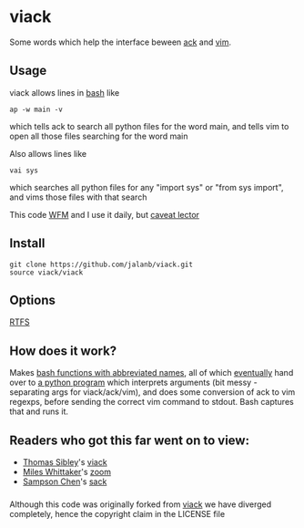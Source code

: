 # viack

Some words which help the interface beween [ack](http://beyondgrep.com/) and [vim](https://duckduckgo.com/l/?kh=-1&uddg=http%3A%2F%2Fwww.vim.org%2F).

## Usage

viack allows lines in [bash](https://www.gnu.org/software/bash/) like

```shell
ap -w main -v
```

which tells ack to search all python files for the word main, and tells vim to open all those files searching for the word main

Also allows lines like

```shell
vai sys
```

which searches all python files for any "import sys" or "from sys import", and vims those files with that search

This code [WFM](http://www.urbandictionary.com/define.php?term=wfm) and I use it daily, but [caveat lector](http://www.urbandictionary.com/define.php?term=ymmv)

## Install

```shell
git clone https://github.com/jalanb/viack.git
source viack/viack
```

## Options
[RTFS](https://github.com/jalanb/viack/blob/master/viack)

## How does it work?

Makes [bash functions with abbreviated names](https://github.com/jalanb/viack/blob/master/viack), all of which [eventually](https://github.com/jalanb/viack/blob/master/viack#L122) hand over to [a python program](https://github.com/jalanb/viack/blob/master/viack.py) which interprets arguments (bit messy - separating args for viack/ack/vim), and does some conversion of ack to vim regexps, before sending the correct vim command to stdout. Bash captures that and runs it.

## Readers who got this far went on to view:

* [Thomas Sibley](http://tsibley.net/)'s [viack](https://github.com/tsibley/viack)
* [Miles Whittaker](https://plus.google.com/+MilesWhittaker_mjwhitta/about)'s [zoom](https://gitlab.com/mjwhitta/zoom)
* [Sampson Chen](http://sampsonchen.com/)'s [sack](https://github.com/sampson-chen/sack)

###
Although this code was originally forked from [viack](https://github.com/tsibley/viack) we have diverged completely, hence the copyright claim in the LICENSE file
